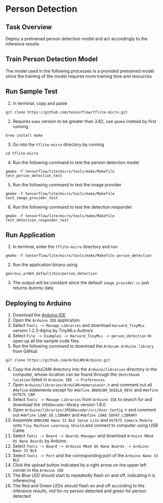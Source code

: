 # Person Detection

## Task Overview
Deploy a pretrained person detection model and act accordingly to the inference results

## Train Person Detection Model
The model used in the following processes is a provided pretrained model since the training of the model requires more training time and resources

## Run Sample Test
1. In terminal, copy and paste 
```
git clone https://github.com/tensorflow/tflite-micro.git
```
2. Requires `make` version to be greater than 3.82, use `gmake` instead by first running 
```
brew install make
```
3. Go into the `tflite-micro` directory by running 
```
cd tflite-micro
```
4. Run the following command to test the person detection model
```
gmake -f tensorflow/lite/micro/tools/make/Makefile test_person_detection_test
```
5. Run the following command to test the image provider
```
gmake -f tensorflow/lite/micro/tools/make/Makefile test_image_provider_test
```
6. Run the following command to test the detection responder
```
gmake -f tensorflow/lite/micro/tools/make/Makefile test_detection_responder_test
```

## Run Application
1. In terminal, enter the `tflite-micro` directory and run 
```
gmake -f tensorflow/lite/micro/tools/make/Makefile person_detection
```
2. Run the application binary using 
```
gen/osx_arm64_default/bin/person_detection
```
3. The output will be constant since the default `image_provider.cc` just returns dummy data


## Deploying to Arduino
1. Download the [Arduino IDE](https://www.arduino.cc/en/software)
2. Open the `Arduino IDE` application
3. Select `Tools -> Manage Libraries` and download `Harvard_TinyMLx` version 1.2.3-Alpha by TinyMLx Authors
4. Select `File -> Examples -> Harvard_TinyMLx -> person_detection` to open up all the sample code files
5. Run the following command to download the `Arducam Arduino library` from GitHub
```
git clone https://github.com/ArduCAM/Arduino.git
```
6. Copy the ArduCAM directory into the `Arduino/libraries` directory in the computer, whose location can be found through the `Sketchbook location` listed in `Arduino IDE -> Preferences`
7. Open `Arduino/libraries/ArduCAM/memorysaver.h` and comment out all `#define` statements except for `#define ARDUCAM_SHIELD_REVC` and `#define OV7675_CAM`
8. Select `Tools -> Manage Libraries` from `Arduino IDE` to search for and download the `JPEGDecoder` library version 1.8.0
9. Open `Arduino/libraries/JPEGDecoder/src/User_Config.h` and comment out `#define LOAD_SD_LIBRARY` and `#define LOAD_SDFAT_LIBRARY`
10. Assemble `ARDUINO Nano 33 BLE Sense Lite` and `OV7675 Camera Module` onto `Tiny Machine Learning Shield` and connect to computer using USB Cable
11. Select `Tools -> Board -> Boards Manager` and download `Arduino Mbed OS Nano Boards` by Arduino
12. Select `Tools -> Board -> Arduino Mbed OS Nano Boards -> Arduino Nano 33 BLE`
13. Select `Tools -> Port` and the corresponding port of the `Arduino Nano 33 BLE`
14. Click the upload button indicated by a right arrow on the upper left corner in the `Arduino IDE`
15. The Blue LED should start to repeatedly flash on and off, indicating it is inferencing
16. The Red and Green LEDs should flash on and off according to the inference results, red for no person detected and green for person detected
